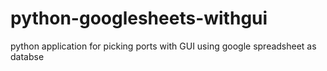 # python-googlesheets-withgui
python application for picking ports with GUI using google spreadsheet as databse
